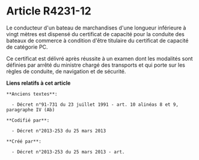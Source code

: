 # Article R4231-12

Le conducteur d'un bateau de marchandises d'une longueur inférieure à vingt mètres est dispensé du certificat de capacité
pour la conduite des bateaux de commerce à condition d'être titulaire du certificat de capacité de catégorie PC.

Ce certificat est délivré après réussite à un examen dont les modalités sont définies par arrêté du ministre chargé des
transports et qui porte sur les règles de conduite, de navigation et de sécurité.

**Liens relatifs à cet article**

	**Anciens textes**:

	  - Décret n°91-731 du 23 juillet 1991 - art. 10 alinéas 8 et 9, paragraphe IV (Ab)

	**Codifié par**:

	  - Décret n°2013-253 du 25 mars 2013

	**Créé par**:

	  - Décret n°2013-253 du 25 mars 2013 - art.
